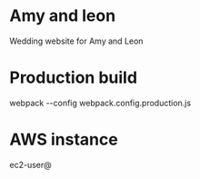 # Amy and leon

Wedding website for Amy and Leon

# Production build
webpack --config webpack.config.production.js

# AWS instance
ec2-user@
